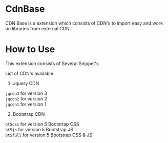 # CdnBase
CDN Base is a extension which consists of CDN's to import easy and work on libraries from external CDN.

# How to Use
This extension consists of Several Snippet's

List of CDN's available

1. Jquery CDN

` jqcdn3 ` for version 3<br>
` jqcdn2 ` for version 2<br>
` jqcdn1 ` for version 1<br>

2. Bootstrap CDN

` bt5css ` for version 5 Bootstrap CSS <br>
` bt5js ` for version 5 Bootstrap JS<br>
` bt5full ` for version 5 Bootstrap CSS & JS<br>

